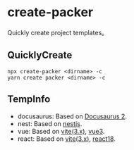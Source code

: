 # create-packer

Quickly create project templates。

## QuicklyCreate

```shell
npx create-packer <dirname> -c
yarn create packer <dirname> -c
```

## TempInfo

-   docusaurus: Based on [Docusaurus 2](https://v2.docusaurus.io/).
-   nest: Based on [nestjs](https://docs.nestjs.com/).
-   vue: Based on [vite(3.x)](https://cn.vitejs.dev/), [vue3](https://vuejs.org/).
-   react: Based on [vite(3.x)](https://cn.vitejs.dev/), [react18](https://reactjs.org/).
